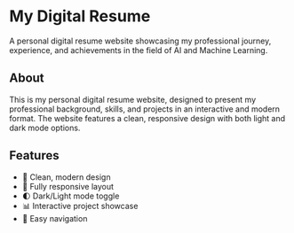 # My Digital Resume

A personal digital resume website showcasing my professional journey, experience, and achievements in the field of AI and Machine Learning.

## About

This is my personal digital resume website, designed to present my professional background, skills, and projects in an interactive and modern format. The website features a clean, responsive design with both light and dark mode options.

## Features

- 🎨 Clean, modern design
- 📱 Fully responsive layout
- 🌓 Dark/Light mode toggle
- 📊 Interactive project showcase
- 🎯 Easy navigation
